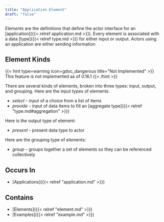 ```yaml
---
title: "Application Element"
draft: "false"
---
```


*Elements* are the definitions that define the actor interface for an
[application]({{< relref application.md >}}). Every element is associated 
with a data [type]({{< relref type.md >}}) for either input or output. 
Actors using an application are either sending information

## Element Kinds
{{< hint type=warning icon=gdoc_dangerous title="Not Implemented" >}}
This feature is not implemented as of 0.16.1
{{< /hint >}}

There are several kinds of elements, broken into three types: input, output,
and grouping. Here are the input types of elements: 
* *select* - input of a choice from a list of items
* *provide* - input of data items to fill an 
  [aggregate type]({{< relref "type.md#aggregation" >}})

Here is the output type of element:
* *present* - present data type to actor

Here are the grouping type of elements:
* *group* - groups together a set of elements so they can be referenced 
  collectively

## Occurs In
* [Applications]({{< relref "application.md" >}})

## Contains
* [Elements]({{< relref "element.md" >}})
* [Examples]({{< relref "example.md" >}})

